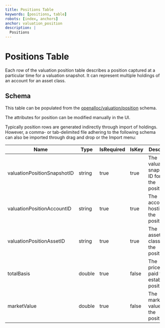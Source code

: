 ```yaml
---
title: Positions Table
keywords: [positions, table]
robots: [index, anchors]
anchor: valuation_position
description: |
  Positions
---
```


# Positions Table

Each row of the valuation position table describes a position captured at a particular time for a valuation snapshot. It can represent multiple holdings of an account for an asset class.

## Schema

This table can be populated from the [openalloc/valuation/position](https://github.com/openalloc/AllocData#mvaluationposition) schema.

The attributes for position can be modified manually in the UI.

Typically position rows are generated indirectly through import of holdings. However, a comma- or tab-delimited file adhering to the following schema can also be imported through
drag and drop or the Import menu:

| Name | Type | IsRequired | IsKey | Descript |
| ---- | ---- | ---------- | ----- | -------- |
| valuationPositionSnapshotID | string | true | true | The valuation snapshot ID for the position. |
| valuationPositionAccountID | string | true | true | The account hosting the position. |
| valuationPositionAssetID | string | true | true | The asset class of the position. |
| totalBasis | double | true | false | The price paid to establish position. |
| marketValue | double | true | false | The market value of the position. |

